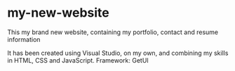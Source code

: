 # my-new-website
This my brand new website, containing my portfolio, contact and resume information

It has been created using Visual Studio, on my own, and combining my skills in HTML, CSS and JavaScript.
Framework: GetUI
